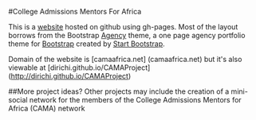 #College Admissions Mentors For Africa

This is a [website](http://dirichi.github.io/CAMAProject/camaweb/) hosted on github using gh-pages. Most of the layout borrows from the Bootstrap [Agency](http://startbootstrap.com/template-overviews/agency/) theme,  a one page agency portfolio theme for [Bootstrap](http://getbootstrap.com/) created by [Start Bootstrap](http://startbootstrap.com/). 

Domain of the website is [camaafrica.net] (camaafrica.net) but it's also viewable at [dirichi.github.io/CAMAProject] (http://dirichi.github.io/CAMAProject) 

##More project ideas?
Other projects may include the creation of a mini-social network for the members of the College Admissions Mentors for Africa (CAMA) network 
